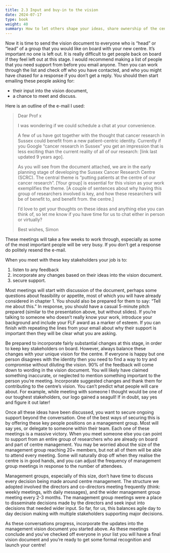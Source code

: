 ```yaml
---
title: 2.3 Input and buy-in to the vision
date: 2024-07-17
type: book
weight: 40
summary: How to let others shape your ideas, share ownership of the centre and become your advocates in the process.
---
```


Now it is time to send the vision document to everyone who is “head” or “lead” of a group that you would like on board with your new centre. It’s important no one is left out. It is really difficult to get people back on board if they feel left out at this stage. I would recommend making a list of people that you need support from before you email anyone. Then you can work through the list and check off who you have contacted, and who you might have chased for a response if you don’t get a reply. You should then start emailing these people asking for:

* their input into the vision document,
* a chance to meet and discuss.

Here is an outline of the e-mail I used:

> Dear Prof x
> 
> I was wondering if we could schedule a chat at your convenience.
>  
> A few of us have got together with the thought that cancer research in Sussex could benefit from a new patient-centric identity. Currently if you Google “cancer research in Sussex” you get an impression that is less exciting than the current reality of all of our research: [link last updated 9 years ago].
>  
> As you will see from the document attached, we are in the early planning stage of developing the Sussex Cancer Research Centre (SCRC). The central theme is “putting patients at the centre of our cancer research”. [Your group] is essential for this vision as your work exemplifies the theme. [A couple of sentences about why having this group of researchers involved is key, and how these researchers will be of benefit to, and benefit from. the centre.]
> 
> I’d love to get your thoughts on these ideas and anything else you can think of, so let me know if you have time for us to chat either in person or virtually?
> 
> Best wishes,
> Simon

These meetings will take a few weeks to work through, especially as some of the most important people will be very busy. If you don’t get a response do politely resend the e-mail. 

When you meet with these key stakeholders your job is to:
1. listen to any feedback
2. incorporate any changes based on their ideas into the vision document.
3. secure support.

Most meetings will start with discussion of the document, perhaps some questions about feasibility or appetite, most of which you will have already considered in chapter 1. You should also be prepared for them to say: “Tell me about this.” In response, you should have a casual 5-minute pitch prepared (similar to the presentation above, but without slides). If you’re talking to someone who doesn’t really know your work, introduce your background and include your FLF award as a marker of esteem. If you can finish with repeating the lines from your email about why their support is important then they will be clear what you are asking.

Be prepared to incorporate fairly substantial changes at this stage, in order to keep key stakeholders on board. However, always balance these changes with your unique vision for the centre. If everyone is happy but one person disagrees with the identity then you need to find a way to try and compromise without diluting the vision. 90% of the feedback will come down to wording in the vision document. You will likely have claimed something inaccurate, or neglected to mention something important to the person you’re meeting. Incorporate suggested changes and thank them for contributing to the centre’s vision. You can’t predict what people will care about. For example, while meeting with someone I thought would be one of our toughest stakeholders, our logo gained a seagull! If in doubt, say yes and figure it out later!

Once all these ideas have been discussed, you want to secure ongoing support beyond the conversation. One of the best ways of securing this is by offering these key people positions on a management group. Most will say yes, or delegate to someone within their team. Each one of these meetings is a massive victory. When you meet someone else you can point to support from an entire group of researchers who are already on board and part of centre management. You may be worried about the size of the management group reaching 20+ members, but not all of them will be able to attend every meeting. Some will naturally drop off when they realise the centre is in good hands, and you can adjust the frequency of management group meetings in response to the number of attendees.

Management groups, especially of this size, don’t have time to discuss every decision being made around centre management. The structure we adopted involved the directors and co-directors meeting frequently (think: weekly meetings, with daily messages), and the wider management group meeting every 2-3 months. The management group meetings were a place to disseminate decisions made by the directors and seek input into decisions that needed wider input. So far, for us, this balances agile day to day decision making with multiple stakeholders supporting major decisions.

As these conversations progress, incorporate the updates into the management vision document you started above. As these meetings conclude and you’ve checked off everyone in your list you will have a final vision document and you’re ready to get some formal recognition and launch your centre!


